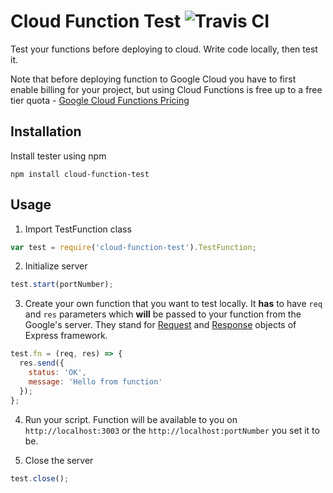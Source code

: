 # Cloud Function Test ![Travis CI][travis ci]

Test your functions before deploying to cloud. Write code locally, then test it.

Note that before deploying function to Google Cloud you have to first enable
billing for your project, but using Cloud Functions is free up to a free
tier quota - [Google Cloud Functions Pricing][google's functions pricing]

## Installation

Install tester using npm

```shell
npm install cloud-function-test
```

## Usage

1. Import TestFunction class

```javascript
var test = require('cloud-function-test').TestFunction;
```

2. Initialize server

```javascript
test.start(portNumber);
```

3. Create your own function that you want to test locally.
It **has** to have `req` and `res` parameters which **will** be passed to your
function from the Google's server. They stand for [Request][express req] and
[Response][express res] objects of Express framework.

```javascript
test.fn = (req, res) => {
  res.send({
    status: 'OK',
    message: 'Hello from function'
  });
};
```

4. Run your script. Function will be available to you on
`http://localhost:3003` or the `http://localhost:portNumber` you set it to be.

5. Close the server

```Javascript
test.close();
```

[google's functions pricing]: https://cloud.google.com/functions/pricing
[express req]: http://expressjs.com/en/4x/api.html#req
[express res]: http://expressjs.com/en/4x/api.html#res
[travis ci]: https://travis-ci.org/buahaha/cloud-function-test.svg?branch=master
